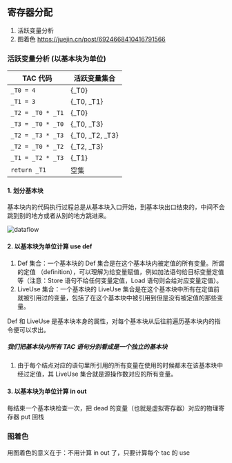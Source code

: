 ## 寄存器分配

1. 活跃变量分析
2. 图着色 https://juejin.cn/post/6924668410416791566

### 活跃变量分析 (以基本块为单位)

| TAC 代码          | 活跃变量集合    |
| ----------------- | --------------- |
| `_T0 = 4`         | {_T0}           |
| `_T1 = 3`         | {_T0, _T1}      |
| `_T2 = _T0 * _T1` | {_T0}           |
| `_T3 = _T0 * _T0` | {_T0, _T3}      |
| `_T2 = _T3 * _T3` | {_T0, _T2, _T3} |
| `_T2 = _T0 * _T2` | {_T2, _T3}      |
| `_T1 = _T2 * _T3` | {_T1}           |
| `return _T1`      | 空集            |

#### 1. 划分基本块

基本块内的代码执行过程总是从基本块入口开始，到基本块出口结束的，中间不会跳到别的地方或者从别的地方跳进来。

![dataflow](https://tva1.sinaimg.cn/large/008i3skNgy1gyeaakix7uj31c60hb75x.jpg)



#### 2. 以基本块为单位计算 use def

1. Def 集合：一个基本块的 Def 集合是在这个基本块内被定值的所有变量。所谓的定值 （definition），可以理解为给变量赋值，例如加法语句给目标变量定值等（注意：Store 语句不给任何变量定值，Load 语句则会给对应变量定值）。
2. LiveUse 集合：一个基本块的 LiveUse 集合是在这个基本块中所有在定值前就被引用过的变量，包括了在这个基本块中被引用到但是没有被定值的那些变量。

 Def 和 LiveUse 是基本块本身的属性，对每个基本块从后往前遍历基本块内的指令便可以求出。

##### 我们把基本块内所有 TAC 语句分别看成是一个独立的基本块

1. 由于每个结点对应的语句里所引用的所有变量在使用的时候都未在该基本块中经过定值，其 LiveUse 集合就是源操作数对应的所有变量。

#### 3. 以基本块为单位计算 in out

每结束一个基本块检查一次，把 dead 的变量（也就是虚拟寄存器）对应的物理寄存器 put 回栈

### 图着色

用图着色的意义在于：不用计算 in out 了，只要计算每个 tac 的 use